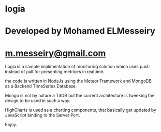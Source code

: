 # logia
# Developed by Mohamed ELMesseiry 
# m.messeiry@gmail.com

Logia is a sample implimentation of monitoring solution which uses push instead of pull for presenting metrices in realtime. 

the code is written in NodeJs using the Meteor Framework and MongoDB as a Backend TimeSeries Database. 

Mongo is not by nature a TSDB but the current architecture is tweeking the design to be used in such a way. 

HighCharts is used as a charting components, that basically get updated by JavaScript binding to the Server Port. 

Enjoy.


